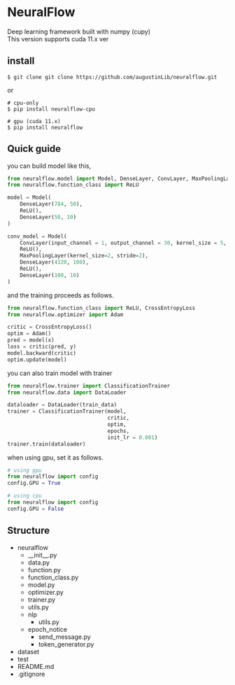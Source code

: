 # NeuralFlow

Deep learning framework built with numpy (cupy)  
This version supports cuda 11.x ver

## install
```shell
$ git clone git clone https://github.com/augustinLib/neuralflow.git
```
or
```
# cpu-only
$ pip install neuralflow-cpu

# gpu (cuda 11.x)
$ pip install neuralflow
```

## Quick guide
you can build model like this,
```python
from neuralflow.model import Model, DenseLayer, ConvLayer, MaxPoolingLayer
from neuralflow.function_class import ReLU

model = Model(
    DenseLayer(784, 50),
    ReLU(),
    DenseLayer(50, 10)
)

conv_model = Model(
    ConvLayer(input_channel = 1, output_channel = 30, kernel_size = 5, stride = 1, padding=0),
    ReLU(),
    MaxPoolingLayer(kernel_size=2, stride=2),
    DenseLayer(4320, 100),
    ReLU(),
    DenseLayer(100, 10)
)
```
and the training proceeds as follows.
```python
from neuralflow.function_class import ReLU, CrossEntropyLoss
from neuralflow.optimizer import Adam

critic = CrossEntropyLoss()
optim = Adam()
pred = model(x)
loss = critic(pred, y)
model.backward(critic)
optim.update(model)

```
you can also train model with trainer
```python
from neuralflow.trainer import ClassificationTrainer
from neuralflow.data import DataLoader

dataloader = DataLoader(train_data)
trainer = ClassificationTrainer(model,
                                critic,
                                optim,
                                epochs,
                                init_lr = 0.001)
trainer.train(dataloader)
```
when using gpu, set it as follows.
```python
# using gpu
from neuralflow import config
config.GPU = True

# using cpu
from neuralflow import config
config.GPU = False
```

## Structure
- neuralflow
    - \_\_init\_\_.py
    - data.py
    - function.py
    - function_class.py
    - model.py
    - optimizer.py
    - trainer.py
    - utils.py
    - nlp
      - utils.py
    - epoch_notice
      - send_message.py
      - token_generator.py
- dataset
- test
- README.md
- .gitignore

